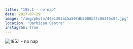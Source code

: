 ```yaml
---
title: "185.1 - no nap"
date: 2017-07-29
image: "/img/photo/44e1392a15a50fdb8000b4fc062f5c84.jpg"
location: "Barbican Centre"
instagram: true
---
```


![185.1 - no nap](/img/photo/44e1392a15a50fdb8000b4fc062f5c84.jpg)
